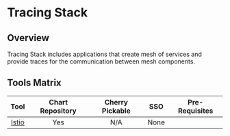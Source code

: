 # Tracing Stack

## Overview

Tracing Stack includes applications that create mesh of services and provide traces  for the communication between mesh components.

## Tools Matrix

|          Tool         |                            Chart Repository                                      | Cherry Pickable | SSO | Pre-Requisites |
| :-------------------: | :------------------------------------------------------------------------------: | :--------------:| :--:| :-------------:|
| [Istio](https://github.com/istio/operator)                                 |       Yes       | N/A |      None      |
